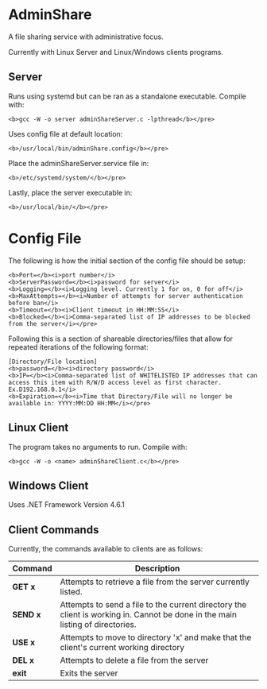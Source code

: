 # AdminShare

A file sharing service with administrative focus.

Currently with Linux Server and Linux/Windows clients programs.

## Server
Runs using systemd but can be ran as a standalone executable.
Compile with:
```<pre>
<b>gcc -W -o server adminShareServer.c -lpthread</b></pre>
```

Uses config file at default location:
```<pre>
<b>/usr/local/bin/adminShare.config</b></pre>
```

Place the adminShareServer.service file in:
```<pre>
<b>/etc/systemd/system/</b></pre>
```

Lastly, place the server executable in:
```<pre>
<b>/usr/local/bin/</b></pre>
```

# Config File
The following is how the initial section of the config file should be setup:
```<pre>
<b>Port=</b><i>port number</i>
<b>ServerPassword=</b><i>password for server</i>
<b>Logging=</b><i>Logging level. Currently 1 for on, 0 for off</i>
<b>MaxAttempts=</b><i>Number of attempts for server authentication before ban</i>
<b>Timeout=</b><i>Client timeout in HH:MM:SS</i>
<b>Blocked=</b><i>Comma-separated list of IP addresses to be blocked from the server</i></pre>
```
Following this is a section of shareable directories/files that allow for repeated iterations of the following format:
```<pre>
[Directory/File location]
<b>password=</b><i>directory password</i>
<b>IP=</b><i>Comma-separated list of WHITELISTED IP addresses that can access this item with R/W/D access level as first character. Ex.D192.168.0.1</i>
<b>Expiration=</b><i>Time that Directory/File will no longer be available in: YYYY:MM:DD HH:MM</i></pre>
```

## Linux Client

The program takes no arguments to run.
Compile with:
```<pre>
<b>gcc -W -o <name> adminShareClient.c</b></pre>
```

## Windows Client

Uses .NET Framework Version 4.6.1

## Client Commands

Currently, the commands available to clients are as follows:

Command | Description
------- | ------------
**GET x** | Attempts to retrieve a file from the server currently listed.
**SEND x** | Attempts to send a file to the current directory the client is working in. Cannot be done in the main listing of directories.
**USE x** | Attempts to move to directory 'x' and make that the client's current working directory
**DEL x** | Attempts to delete a file from the server
**exit** | Exits the server
